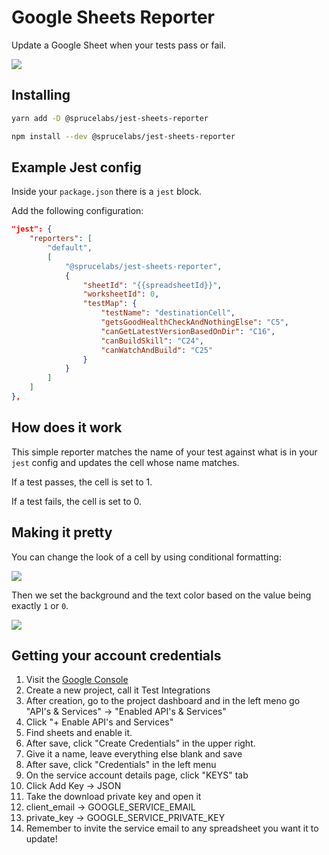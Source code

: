 # Google Sheets Reporter

Update a Google Sheet when your tests pass or fail.

<img src="https://raw.githubusercontent.com/sprucelabsai/jest-sheets-reporter/master/docs/images/overview.png">

## Installing

```bash
yarn add -D @sprucelabs/jest-sheets-reporter
```
```bash
npm install --dev @sprucelabs/jest-sheets-reporter
```

## Example Jest config
Inside your `package.json` there is a `jest` block. 

Add the following configuration:
```json
"jest": {
    "reporters": [
        "default",
        [
            "@sprucelabs/jest-sheets-reporter",
            {
                "sheetId": "{{spreadsheetId}}",
                "worksheetId": 0,
                "testMap": {
                    "testName": "destinationCell",
                    "getsGoodHealthCheckAndNothingElse": "C5",
                    "canGetLatestVersionBasedOnDir": "C16",
                    "canBuildSkill": "C24",
                    "canWatchAndBuild": "C25"
                }
            }
        ]
    ]
},
```

## How does it work

This simple reporter matches the name of your test against what is in your `jest` config and updates the cell whose name matches.

If a test passes, the cell is set to 1. 

If a test fails, the cell is set to 0.

## Making it pretty

You can change the look of a cell by using conditional formatting:

<img src="https://raw.githubusercontent.com/sprucelabsai/jest-sheets-reporter/master/docs/images/conditional.png">

Then we set the background and the text color based on the value being exactly `1` or `0`.

<img src="https://raw.githubusercontent.com/sprucelabsai/jest-sheets-reporter/master/docs/images/stylerules.png">


## Getting your account credentials

1. Visit the [Google Console](https://console.developers.google.com/)
2. Create a new project, call it Test Integrations
3. After creation, go to the project dashboard and in the left meno go "API's & Services" -> "Enabled API's & Services"
4. Click "+ Enable API's and Services"
5. Find sheets and enable it.
6. After save, click "Create Credentials" in the upper right.
7. Give it a name, leave everything else blank and save
8. After save, click "Credentials" in the left menu
9. On the service account details page, click "KEYS" tab
10. Click Add Key -> JSON
11. Take the download private key and open it
12. client_email -> GOOGLE_SERVICE_EMAIL
13. private_key -> GOOGLE_SERVICE_PRIVATE_KEY
14. Remember to invite the service email to any spreadsheet you want it to update!

